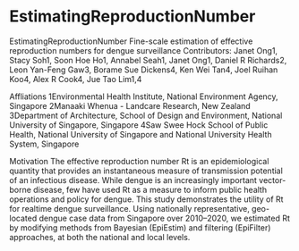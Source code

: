 # EstimatingReproductionNumber

EstimatingReproductionNumber
Fine-scale estimation of effective reproduction numbers for dengue surveillance
Contributors: Janet Ong1, Stacy Soh1, Soon Hoe Ho1, Annabel Seah1, Janet Ong1, Daniel R Richards2, Leon Yan-Feng Gaw3, Borame Sue Dickens4, Ken Wei Tan4, Joel Ruihan Koo4, Alex R Cook4, Jue Tao Lim1,4

Affliations
1Environmental Health Institute, National Environment Agency, Singapore
2Manaaki Whenua - Landcare Research, New Zealand
3Department of Architecture, School of Design and Environment, National University of Singapore, Singapore
4Saw Swee Hock School of Public Health, National University of Singapore and National University Health System, Singapore

Motivation
The effective reproduction number Rt is an epidemiological quantity that provides an instantaneous measure of transmission potential of an infectious disease. While dengue is an increasingly important vector-borne disease, few have used Rt as a measure to inform public health operations and policy for dengue. This study demonstrates the utility of Rt for realtime dengue surveillance. Using nationally representative, geo-located dengue case data from Singapore over 2010–2020, we estimated Rt by modifying methods from Bayesian (EpiEstim) and filtering (EpiFilter) approaches, at both the national and local levels. 
